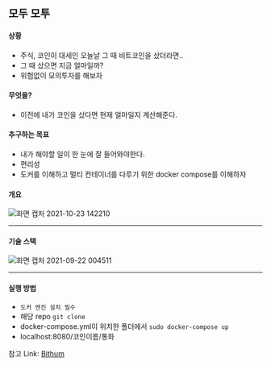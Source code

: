 ## 모두 모투

#### 상황
- 주식, 코인이 대세인 오늘날 그 때 비트코인을 샀더라면.. 
- 그 때 샀으면 지금 얼마일까?
- 위험없이 모의투자를 해보자

#### 무엇을?
- 이전에 내가 코인을 샀다면 현재 얼마일지 계산해준다.

#### 추구하는 목표
- 내가 해야할 일이 한 눈에 잘 들어와야한다.
- 편리성
- 도커를 이해하고 멀티 컨테이너를 다루기 위한 docker compose를 이해하자


#### 개요
![화면 캡처 2021-10-23 142210](https://user-images.githubusercontent.com/62214428/138543569-a11db833-9c59-42e2-8a74-d0516fc61b0c.png)



----------------

#### 기술 스택

![화면 캡처 2021-09-22 004511](https://user-images.githubusercontent.com/62214428/134203269-5120ac49-57af-4903-b4a4-99a950037cc6.png)


----------

#### 실행 방법
- `도커 엔진 설치 필수`
- 해당 repo `git clone`
- docker-compose.yml이 위치한 폴더에서 `sudo docker-compose up`
- localhost:8080/코인이름/통화

참고
Link: [Bithum][BithumLink]

[BithumLink]: https://apidocs.bithumb.com/
